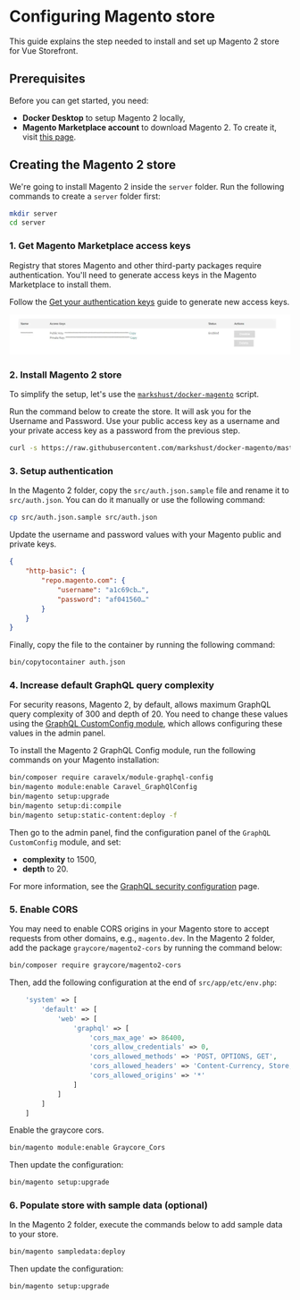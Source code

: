 # Configuring Magento store

This guide explains the step needed to install and set up Magento 2 store for Vue Storefront.

## Prerequisites

Before you can get started, you need:

- **Docker Desktop** to setup Magento 2 locally,
- **Magento Marketplace account** to download Magento 2. To create it, visit [this page](https://account.magento.com/customer/account/create/).

## Creating the Magento 2 store

We're going to install Magento 2 inside the `server` folder. Run the following commands to create a `server` folder first:

```sh
mkdir server
cd server
```

### 1. Get Magento Marketplace access keys

Registry that stores Magento and other third-party packages require authentication. You'll need to generate access keys in the Magento Marketplace to install them.

Follow the [Get your authentication keys](https://devdocs.magento.com/guides/v2.4/install-gde/prereq/connect-auth.html) guide to generate new access keys.

![Access keys generated in Magento Marketplace](../assets/images/magento-marketplace-access-keys.webp)

### 2. Install Magento 2 store

To simplify the setup, let's use the [`markshust/docker-magento`](https://github.com/markshust/docker-magento) script.

Run the command below to create the store. It will ask you for the Username and Password. Use your public access key as a username and your private access key as a password from the previous step.

```sh
curl -s https://raw.githubusercontent.com/markshust/docker-magento/master/lib/onelinesetup | bash -s -- magento.test 2.4.4
```

### 3. Setup authentication

In the Magento 2 folder, copy the `src/auth.json.sample` file and rename it to `src/auth.json`. You can do it manually or use the following command:

```sh
cp src/auth.json.sample src/auth.json
```

Update the username and password values with your Magento public and private keys.

```json
{
    "http-basic": {
        "repo.magento.com": {
            "username": "a1c69cb…",
            "password": "af041560…"
        }
    }
}
```

Finally, copy the file to the container by running the following command:

```sh
bin/copytocontainer auth.json
```

### 4. Increase default GraphQL query complexity

For security reasons, Magento 2, by default, allows maximum GraphQL query complexity of 300 and depth of 20. You need to change these values using the [GraphQL CustomConfig module](https://github.com/caravelx/module-graphql-config), which allows configuring these values in the admin panel.

To install the Magento 2 GraphQL Config module, run the following commands on your Magento installation:

```bash
bin/composer require caravelx/module-graphql-config
bin/magento module:enable Caravel_GraphQlConfig
bin/magento setup:upgrade
bin/magento setup:di:compile
bin/magento setup:static-content:deploy -f
```

Then go to the admin panel, find the configuration panel of the `GraphQL CustomConfig` module, and set:

- **complexity** to 1500,
- **depth** to 20.

For more information, see the [GraphQL security configuration](https://devdocs.magento.com/guides/v2.4/graphql/security-configuration.html) page.

### 5. Enable CORS

You may need to enable CORS origins in your Magento store to accept requests from other domains, e.g., `magento.dev`. In the Magento 2 folder, add the package `graycore/magento2-cors` by running the command below:

```sh
bin/composer require graycore/magento2-cors
```

Then, add the following configuration at the end of `src/app/etc/env.php`:

```php
    'system' => [
        'default' => [
            'web' => [
                'graphql' => [
                    'cors_max_age' => 86400,
                    'cors_allow_credentials' => 0,
                    'cors_allowed_methods' => 'POST, OPTIONS, GET',
                    'cors_allowed_headers' => 'Content-Currency, Store, X-Magento-Cache-Id, X-Captcha, Content-Type, Authorization, DNT, TE',
                    'cors_allowed_origins' => '*'
                ]
            ]
        ]
    ]
```

Enable the graycore cors.

```sh
bin/magento module:enable Graycore_Cors
```

Then update the configuration:

```sh
bin/magento setup:upgrade
```

### 6. Populate store with sample data (optional)

In the Magento 2 folder, execute the commands below to add sample data to your store.

```sh
bin/magento sampledata:deploy
```

Then update the configuration:

```sh
bin/magento setup:upgrade
```
